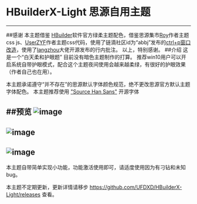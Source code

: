 # HBuilderX-Light 思源自用主题
---
##感谢
本主题借鉴 [HBuilder](https://www.dcloud.io/hbuilderx.html)软件官方绿柔主题配色，借鉴思源集市[Roy](https://github.com/royc01)作者主题css js、[UserZYF](https://github.com/UserZYF)作者主题css代码，使用了链滴社区id为“abbj”发布的[ctrl+p窗口改造](https://ld246.com/article/1648269766832)，使用了[langzhou](https://github.com/langzhou/siyuan-note)大佬开源发布的行内批注。
以上，特别感谢。
##介绍
这是一个“白天柔和护眼题” 目前没有暗色主题制作的打算。
推荐win10用户可以开启系统自带护眼模式，配合这个主题夜间使用会越来越柔绿，有很好的护眼效果（作者自己也在用）。

本主题承诺遵守“并不存在”的思源默认字体颜色规范，绝不更改思源官方默认主题字体配色。
本主题推荐使用 ["Source Han Sans"](https://github.com/adobe-fonts/source-han-sans) 开源字体 

##预览
![image](https://user-images.githubusercontent.com/97731736/169648221-b14ad3c3-6413-4b9a-8455-d02fca6ccf00.png)
---

![image](https://user-images.githubusercontent.com/97731736/169648233-72b43f7f-3f40-4297-aff4-0f1d4868fe0c.png)
---

![image](https://user-images.githubusercontent.com/97731736/169648243-d6adb09c-ce8f-48ff-bed3-3a9c79b4a2c9.png)
---

本主题自带简单实现小功能，功能激活使用即可，请适度使用因为有刁钻和未知bug。

本主题不定期更新，更新详情请移步 https://github.com/UFDXD/HBuilderX-Light/releases 查看。
 
